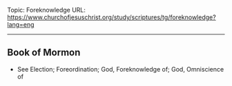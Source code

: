 Topic: Foreknowledge
URL: https://www.churchofjesuschrist.org/study/scriptures/tg/foreknowledge?lang=eng

---

## Book of Mormon

- See Election; Foreordination; God, Foreknowledge of; God, Omniscience of

